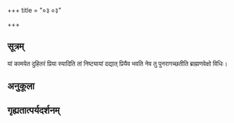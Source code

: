 +++
title = "०३ ०३"

+++
## सूत्रम्
यां कामयेत दुहितरं प्रिया स्यादिति तां निष्ट्यायां दद्यात् प्रियैव भवति नेव तु पुनरागच्छतीति ब्राह्मणवेक्षो विधिः।
## अनुकूला

## गृह्यतात्पर्यदर्शनम्

